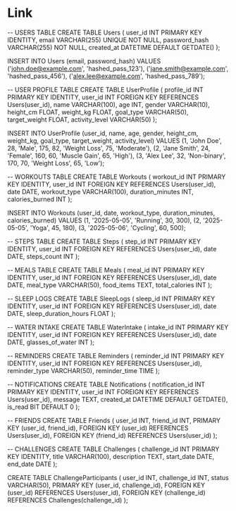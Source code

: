 # Link

-- USERS TABLE
CREATE TABLE Users (
  user_id INT PRIMARY KEY IDENTITY,
  email VARCHAR(255) UNIQUE NOT NULL,
  password_hash VARCHAR(255) NOT NULL,
  created_at DATETIME DEFAULT GETDATE()
);

INSERT INTO Users (email, password_hash)
VALUES 
('john.doe@example.com', 'hashed_pass_123'),
('jane.smith@example.com', 'hashed_pass_456'),
('alex.lee@example.com', 'hashed_pass_789');

-- USER PROFILE TABLE
CREATE TABLE UserProfile (
  profile_id INT PRIMARY KEY IDENTITY,
  user_id INT FOREIGN KEY REFERENCES Users(user_id),
  name VARCHAR(100),
  age INT,
  gender VARCHAR(10),
  height_cm FLOAT,
  weight_kg FLOAT,
  goal_type VARCHAR(50),
  target_weight FLOAT,
  activity_level VARCHAR(50)
);

INSERT INTO UserProfile (user_id, name, age, gender, height_cm, weight_kg, goal_type, target_weight, activity_level)
VALUES
(1, 'John Doe', 28, 'Male', 175, 82, 'Weight Loss', 75, 'Moderate'),
(2, 'Jane Smith', 24, 'Female', 160, 60, 'Muscle Gain', 65, 'High'),
(3, 'Alex Lee', 32, 'Non-binary', 170, 70, 'Weight Loss', 65, 'Low');

-- WORKOUTS TABLE
CREATE TABLE Workouts (
  workout_id INT PRIMARY KEY IDENTITY,
  user_id INT FOREIGN KEY REFERENCES Users(user_id),
  date DATE,
  workout_type VARCHAR(100),
  duration_minutes INT,
  calories_burned INT
);

INSERT INTO Workouts (user_id, date, workout_type, duration_minutes, calories_burned)
VALUES
(1, '2025-05-05', 'Running', 30, 300),
(2, '2025-05-05', 'Yoga', 45, 180),
(3, '2025-05-06', 'Cycling', 60, 500);

-- STEPS TABLE
CREATE TABLE Steps (
  step_id INT PRIMARY KEY IDENTITY,
  user_id INT FOREIGN KEY REFERENCES Users(user_id),
  date DATE,
  steps_count INT
);

-- MEALS TABLE
CREATE TABLE Meals (
  meal_id INT PRIMARY KEY IDENTITY,
  user_id INT FOREIGN KEY REFERENCES Users(user_id),
  date DATE,
  meal_type VARCHAR(50),
  food_items TEXT,
  total_calories INT
);

-- SLEEP LOGS
CREATE TABLE SleepLogs (
  sleep_id INT PRIMARY KEY IDENTITY,
  user_id INT FOREIGN KEY REFERENCES Users(user_id),
  date DATE,
  sleep_duration_hours FLOAT
);

-- WATER INTAKE
CREATE TABLE WaterIntake (
  intake_id INT PRIMARY KEY IDENTITY,
  user_id INT FOREIGN KEY REFERENCES Users(user_id),
  date DATE,
  glasses_of_water INT
);

-- REMINDERS
CREATE TABLE Reminders (
  reminder_id INT PRIMARY KEY IDENTITY,
  user_id INT FOREIGN KEY REFERENCES Users(user_id),
  reminder_type VARCHAR(50),
  reminder_time TIME
);

-- NOTIFICATIONS
CREATE TABLE Notifications (
  notification_id INT PRIMARY KEY IDENTITY,
  user_id INT FOREIGN KEY REFERENCES Users(user_id),
  message TEXT,
  created_at DATETIME DEFAULT GETDATE(),
  is_read BIT DEFAULT 0
);

-- FRIENDS
CREATE TABLE Friends (
  user_id INT,
  friend_id INT,
  PRIMARY KEY (user_id, friend_id),
  FOREIGN KEY (user_id) REFERENCES Users(user_id),
  FOREIGN KEY (friend_id) REFERENCES Users(user_id)
);

-- CHALLENGES
CREATE TABLE Challenges (
  challenge_id INT PRIMARY KEY IDENTITY,
  title VARCHAR(100),
  description TEXT,
  start_date DATE,
  end_date DATE
);

CREATE TABLE ChallengeParticipants (
  user_id INT,
  challenge_id INT,
  status VARCHAR(50),
  PRIMARY KEY (user_id, challenge_id),
  FOREIGN KEY (user_id) REFERENCES Users(user_id),
  FOREIGN KEY (challenge_id) REFERENCES Challenges(challenge_id)
);


